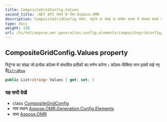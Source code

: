 ```yaml
---
title: CompositeGridConfig.Values
second_title: .NET API संदर्भ के लिए Aspose.OMR
description: CompositeGridConfig संपत्त. स्ट्रंग्स क संग्रह ज प्रत्येक कलम में संभवत प्रतकं क वर्णन करेग कलमवशष्ट मन इसमें रखे गए हैंExtraRow
type: docs
weight: 150
url: /hi/net/aspose.omr.generation.config.elements/compositegridconfig/values/
---
```

## CompositeGridConfig.Values property

स्ट्रिंग्स का संग्रह जो प्रत्येक कॉलम में संभावित प्रतीकों का वर्णन करेगा। कॉलम-विशिष्ट मान इसमें रखे गए हैं[`ExtraRow`](../extrarow/)

```csharp
public List<string> Values { get; set; }
```

### यह सभी देखें

* class [CompositeGridConfig](../)
* नाम स्थान [Aspose.OMR.Generation.Config.Elements](../../compositegridconfig/)
* सभा [Aspose.OMR](../../../)


